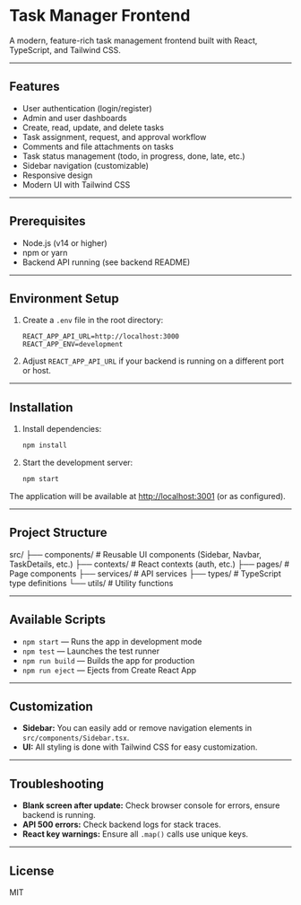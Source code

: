# Task Manager Frontend

A modern, feature-rich task management frontend built with React, TypeScript, and Tailwind CSS.

---

## Features

- User authentication (login/register)
- Admin and user dashboards
- Create, read, update, and delete tasks
- Task assignment, request, and approval workflow
- Comments and file attachments on tasks
- Task status management (todo, in progress, done, late, etc.)
- Sidebar navigation (customizable)
- Responsive design
- Modern UI with Tailwind CSS

---

## Prerequisites

- Node.js (v14 or higher)
- npm or yarn
- Backend API running (see backend README)

---

## Environment Setup

1. Create a `.env` file in the root directory:
   ```
   REACT_APP_API_URL=http://localhost:3000
   REACT_APP_ENV=development
   ```

2. Adjust `REACT_APP_API_URL` if your backend is running on a different port or host.

---

## Installation

1. Install dependencies:
   ```bash
   npm install
   ```

2. Start the development server:
   ```bash
   npm start
   ```

The application will be available at [http://localhost:3001](http://localhost:3001) (or as configured).

---

## Project Structure
src/
├── components/ # Reusable UI components (Sidebar, Navbar, TaskDetails, etc.)
├── contexts/ # React contexts (auth, etc.)
├── pages/ # Page components
├── services/ # API services
├── types/ # TypeScript type definitions
└── utils/ # Utility functions


---

## Available Scripts

- `npm start` — Runs the app in development mode
- `npm test` — Launches the test runner
- `npm run build` — Builds the app for production
- `npm run eject` — Ejects from Create React App

---

## Customization

- **Sidebar:** You can easily add or remove navigation elements in `src/components/Sidebar.tsx`.
- **UI:** All styling is done with Tailwind CSS for easy customization.

---

## Troubleshooting

- **Blank screen after update:** Check browser console for errors, ensure backend is running.
- **API 500 errors:** Check backend logs for stack traces.
- **React key warnings:** Ensure all `.map()` calls use unique keys.

---

## License

MIT